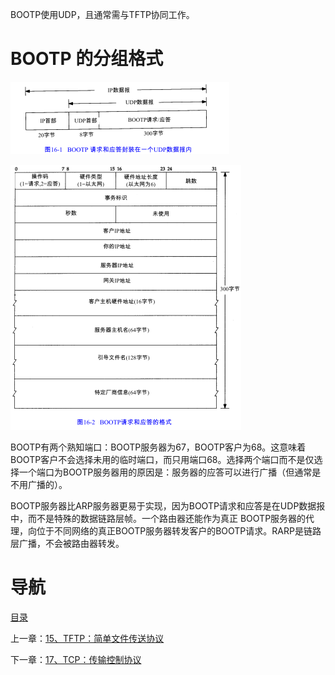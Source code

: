 BOOTP使用UDP，且通常需与TFTP协同工作。

# BOOTP 的分组格式

![graphic](img/chap16/img0.png)

![graphic](img/chap16/img1.png)

BOOTP有两个熟知端口：BOOTP服务器为67，BOOTP客户为68。这意味着BOOTP客户不会选择未用的临时端口，而只用端口68。选择两个端口而不是仅选择一个端口为BOOTP服务器用的原因是：服务器的应答可以进行广播（但通常是不用广播的）。 

BOOTP服务器比ARP服务器更易于实现，因为BOOTP请求和应答是在UDP数据报中，而不是特殊的数据链路层帧。一个路由器还能作为真正 BOOTP服务器的代理，向位于不同网络的真正BOOTP服务器转发客户的BOOTP请求。RARP是链路层广播，不会被路由器转发。

# 导航

[目录](README.md)

上一章：[15、TFTP：简单文件传送协议](15、TFTP：简单文件传送协议.md)

下一章：[17、TCP：传输控制协议](17、TCP：传输控制协议.md)

